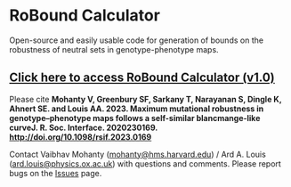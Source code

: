 # RoBound Calculator
Open-source and easily usable code for generation of bounds on the robustness of neutral sets in genotype-phenotype maps.

## [Click here to access RoBound Calculator (v1.0)](https://colab.research.google.com/github/vaibhav-mohanty/RoBound-Calculator/blob/main/RoBound_Calculator.ipynb)

Please cite **Mohanty V, Greenbury SF, Sarkany T, Narayanan S, Dingle K, Ahnert SE. and Louis AA. 2023. Maximum mutational robustness in genotype–phenotype maps follows a self-similar blancmange-like curveJ. R. Soc. Interface. 2020230169. http://doi.org/10.1098/rsif.2023.0169**

Contact Vaibhav Mohanty (mohanty@hms.harvard.edu) / Ard A. Louis (ard.louis@physics.ox.ac.uk) with questions and comments. Please report bugs on the [Issues](https://github.com/vaibhav-mohanty/RoBound-Calculator/issues) page.
